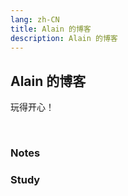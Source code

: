 ```yaml
---
lang: zh-CN
title: Alain 的博客
description: Alain 的博客
---
```

## Alain 的博客

玩得开心！

<br/>

### Notes

<page-list category="notes"/>

### Study

<page-list category="study"/>

<!-- 参考 https://tzvetkov75.github.io/demo_blog/public/ -->

<!-- more -->
